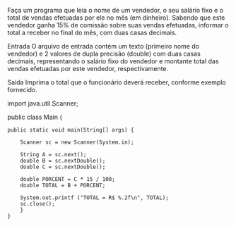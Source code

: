 Faça um programa que leia o nome de um vendedor, o seu salário fixo e o total de vendas efetuadas por ele no mês (em dinheiro). Sabendo que este vendedor ganha 15% de comissão sobre suas vendas efetuadas, informar o total a receber no final do mês, com duas casas decimais.

Entrada
O arquivo de entrada contém um texto (primeiro nome do vendedor) e 2 valores de dupla precisão (double) com duas casas decimais, representando o salário fixo do vendedor e montante total das vendas efetuadas por este vendedor, respectivamente.

Saída
Imprima o total que o funcionário deverá receber, conforme exemplo fornecido.

import java.util.Scanner;

public class Main {
 
    public static void main(String[] args) {
        
        Scanner sc = new Scanner(System.in);
		
        String A = sc.next();
        double B = sc.nextDouble();
        double C = sc.nextDouble();

		double PORCENT = C * 15 / 100;
		double TOTAL = B + PORCENT;
        
		System.out.printf ("TOTAL = R$ %.2f\n", TOTAL);
        sc.close();
		}
    }

